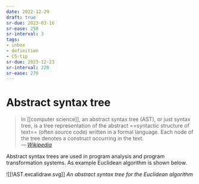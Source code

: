 ```yaml
---
date: 2022-12-29
draft: true
sr-due: 2023-03-16
sr-ease: 250
sr-interval: 3
tags:
- inbox
- definition
- CS-tip
sr-due: 2023-12-23
sr-interval: 220
sr-ease: 270
---
```


# Abstract syntax tree

> In [[computer science]], an abstract syntax tree (AST), or just syntax tree,
> is a tree representation of the abstract ==syntactic structure of text==
> (often source code) written in a formal language. Each node of the tree
> denotes a construct occurring in the text.\
> —&thinsp;<cite>[Wikipedia](https://en.wikipedia.org/wiki/Abstract_syntax_tree)</cite>

Abstract syntax trees are used in program analysis and program
transformation systems. As example Euclidean algorithm is shown below.

![[!AST.excalidraw.svg]]
_An abstract syntax tree for the Euclidean algorithm_

